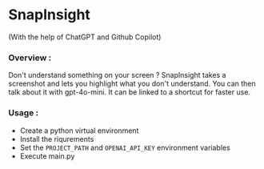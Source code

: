 # SnapInsight

(With the help of ChatGPT and Github Copilot)

### Overview :

Don't understand something on your screen ? SnapInsight takes a screenshot and lets you highlight what you don't understand. You can then talk about it with gpt-4o-mini. It can be linked to a shortcut for faster use.

### Usage :

- Create a python virtual environment
- Install the riqurements
- Set the ```PROJECT_PATH``` and ```OPENAI_API_KEY``` environment variables
- Execute main.py